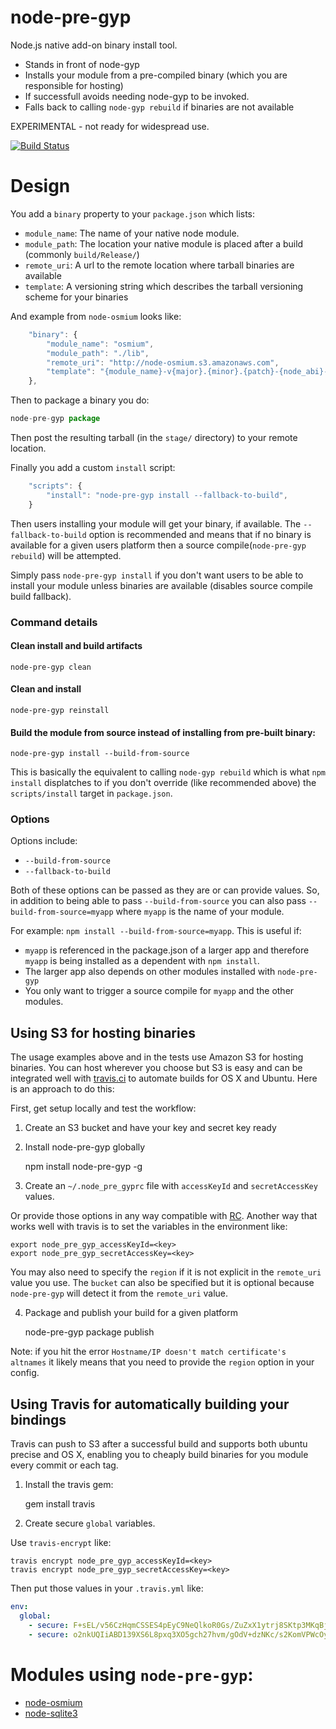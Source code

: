 # node-pre-gyp

Node.js native add-on binary install tool.

 - Stands in front of node-gyp
 - Installs your module from a pre-compiled binary (which you are responsible for hosting)
 - If successfull avoids needing node-gyp to be invoked.
 - Falls back to calling `node-gyp rebuild` if binaries are not available

EXPERIMENTAL - not ready for widespread use.

[![Build Status](https://secure.travis-ci.org/springmeyer/node-pre-gyp.png)](https://travis-ci.org/springmeyer/node-pre-gyp)

# Design

You add a `binary` property to your `package.json` which lists:

  - `module_name`: The name of your native node module.
  - `module_path`: The location your native module is placed after a build (commonly `build/Release/`)
  - `remote_uri`: A url to the remote location where tarball binaries are available
  - `template`: A versioning string which describes the tarball versioning scheme for your binaries

And example from `node-osmium` looks like:

```js
    "binary": {
        "module_name": "osmium",
        "module_path": "./lib",
        "remote_uri": "http://node-osmium.s3.amazonaws.com",
        "template": "{module_name}-v{major}.{minor}.{patch}-{node_abi}-{platform}-{arch}.tar.gz"
    },
```

Then to package a binary you do:

```js
node-pre-gyp package
```

Then post the resulting tarball (in the `stage/` directory) to your remote location.

Finally you add a custom `install` script:

```js
    "scripts": {
        "install": "node-pre-gyp install --fallback-to-build",
    }
```

Then users installing your module will get your binary, if available. The `--fallback-to-build` option is recommended and means that if no binary is available for a given users platform then a source compile(`node-pre-gyp rebuild`) will be attempted.

Simply pass `node-pre-gyp install` if you don't want users to be able to install your module unless binaries are available (disables source compile build fallback).

### Command details

#### Clean install and build artifacts

    node-pre-gyp clean

#### Clean and install

    node-pre-gyp reinstall

#### Build the module from source instead of installing from pre-built binary:

    node-pre-gyp install --build-from-source

This is basically the equivalent to calling `node-gyp rebuild` which is what `npm install` displatches to if you don't override (like recommended above) the `scripts/install` target in `package.json`.

### Options

Options include:

 - `--build-from-source`
 - `--fallback-to-build`

Both of these options can be passed as they are or can provide values. So, in addition to being able to pass `--build-from-source` you can also pass `--build-from-source=myapp` where `myapp` is the name of your module.

For example: `npm install --build-from-source=myapp`. This is useful if:

 - `myapp` is referenced in the package.json of a larger app and therefore `myapp` is being installed as a dependent with `npm install`.
 - The larger app also depends on other modules installed with `node-pre-gyp`
 - You only want to trigger a source compile for `myapp` and the other modules.


## Using S3 for hosting binaries

The usage examples above and in the tests use Amazon S3 for hosting binaries. You can host wherever you choose but S3 is easy and can be integrated well with [travis.ci](http://travis-ci.org) to automate builds for OS X and Ubuntu. Here is an approach to do this:

First, get setup locally and test the workflow:

1. Create an S3 bucket and have your key and secret key ready

2. Install node-pre-gyp globally

    npm install node-pre-gyp -g

3. Create an `~/.node_pre_gyprc` file with `accessKeyId` and `secretAccessKey` values.

Or provide those options in any way compatible with [RC](https://github.com/dominictarr/rc#standards). Another way that works well with travis is to set the variables in the environment like:

    export node_pre_gyp_accessKeyId=<key>
    export node_pre_gyp_secretAccessKey=<key>

You may also need to specify the `region` if it is not explicit in the `remote_uri` value you use. The `bucket` can also be specified but it is optional because `node-pre-gyp` will detect it from the `remote_uri` value.

4. Package and publish your build for a given platform

    node-pre-gyp package publish

Note: if you hit the error `Hostname/IP doesn't match certificate's altnames` it likely means that you need to provide the `region` option in your config.

## Using Travis for automatically building your bindings

Travis can push to S3 after a successful build and supports both ubuntu precise and OS X, enabling you to cheaply build binaries for you module every commit or each tag.

1. Install the travis gem:

    gem install travis

1. Create secure `global` variables.

Use `travis-encrypt` like:

    travis encrypt node_pre_gyp_accessKeyId=<key>
    travis encrypt node_pre_gyp_secretAccessKey=<key>

Then put those values in your `.travis.yml` like:

```yaml
env:
  global:
    - secure: F+sEL/v56CzHqmCSSES4pEyC9NeQlkoR0Gs/ZuZxX1ytrj8SKtp3MKqBj7zhIclSdXBz4Ev966Da5ctmcTd410p0b240MV6BVOkLUtkjZJyErMBOkeb8n8yVfSoeMx8RiIhBmIvEn+rlQq+bSFis61/JkE9rxsjkGRZi14hHr4M=
    - secure: o2nkUQIiABD139XS6L8pxq3XO5gch27hvm/gOdV+dzNKc/s2KomVPWcOyXNxtJGhtecAkABzaW8KHDDi5QL1kNEFx6BxFVMLO8rjFPsMVaBG9Ks6JiDQkkmrGNcnVdxI/6EKTLHTH5WLsz8+J7caDBzvKbEfTux5EamEhxIWgrI=
```

# Modules using `node-pre-gyp`:

 - [node-osmium](https://github.com/osmcode/node-osmium)
 - [node-sqlite3](https://github.com/mapbox/node-sqlite3)
